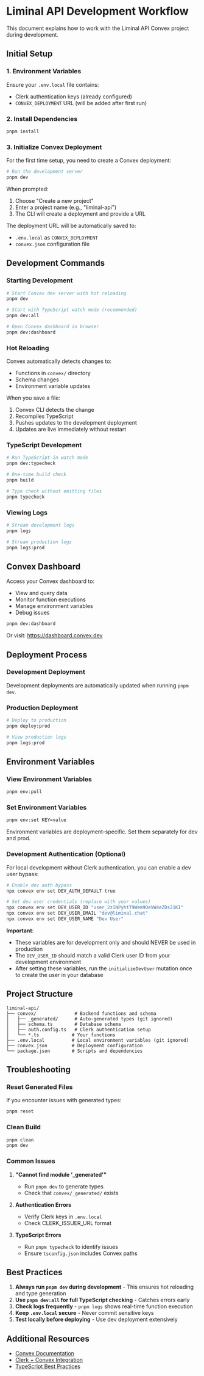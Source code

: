 # Liminal API Development Workflow

This document explains how to work with the Liminal API Convex project during development.

## Initial Setup

### 1. Environment Variables

Ensure your `.env.local` file contains:

- Clerk authentication keys (already configured)
- `CONVEX_DEPLOYMENT` URL (will be added after first run)

### 2. Install Dependencies

```bash
pnpm install
```

### 3. Initialize Convex Deployment

For the first time setup, you need to create a Convex deployment:

```bash
# Run the development server
pnpm dev
```

When prompted:

1. Choose "Create a new project"
2. Enter a project name (e.g., "liminal-api")
3. The CLI will create a deployment and provide a URL

The deployment URL will be automatically saved to:

- `.env.local` as `CONVEX_DEPLOYMENT`
- `convex.json` configuration file

## Development Commands

### Starting Development

```bash
# Start Convex dev server with hot reloading
pnpm dev

# Start with TypeScript watch mode (recommended)
pnpm dev:all

# Open Convex dashboard in browser
pnpm dev:dashboard
```

### Hot Reloading

Convex automatically detects changes to:

- Functions in `convex/` directory
- Schema changes
- Environment variable updates

When you save a file:

1. Convex CLI detects the change
2. Recompiles TypeScript
3. Pushes updates to the development deployment
4. Updates are live immediately without restart

### TypeScript Development

```bash
# Run TypeScript in watch mode
pnpm dev:typecheck

# One-time build check
pnpm build

# Type check without emitting files
pnpm typecheck
```

### Viewing Logs

```bash
# Stream development logs
pnpm logs

# Stream production logs
pnpm logs:prod
```

## Convex Dashboard

Access your Convex dashboard to:

- View and query data
- Monitor function executions
- Manage environment variables
- Debug issues

```bash
pnpm dev:dashboard
```

Or visit: https://dashboard.convex.dev

## Deployment Process

### Development Deployment

Development deployments are automatically updated when running `pnpm dev`.

### Production Deployment

```bash
# Deploy to production
pnpm deploy:prod

# View production logs
pnpm logs:prod
```

## Environment Variables

### View Environment Variables

```bash
pnpm env:pull
```

### Set Environment Variables

```bash
pnpm env:set KEY=value
```

Environment variables are deployment-specific. Set them separately for dev and prod.

### Development Authentication (Optional)

For local development without Clerk authentication, you can enable a dev user bypass:

```bash
# Enable dev auth bypass
npx convex env set DEV_AUTH_DEFAULT true

# Set dev user credentials (replace with your values)
npx convex env set DEV_USER_ID "user_2zINPyhtT9Wem9OeVW4eZDs21KI"
npx convex env set DEV_USER_EMAIL "dev@liminal.chat"
npx convex env set DEV_USER_NAME "Dev User"
```

**Important**:

- These variables are for development only and should NEVER be used in production
- The `DEV_USER_ID` should match a valid Clerk user ID from your development environment
- After setting these variables, run the `initializeDevUser` mutation once to create the user in your database

## Project Structure

```
liminal-api/
├── convex/              # Backend functions and schema
│   ├── _generated/      # Auto-generated types (git ignored)
│   ├── schema.ts        # Database schema
│   ├── auth.config.ts   # Clerk authentication setup
│   └── *.ts            # Your functions
├── .env.local          # Local environment variables (git ignored)
├── convex.json         # Deployment configuration
└── package.json        # Scripts and dependencies
```

## Troubleshooting

### Reset Generated Files

If you encounter issues with generated types:

```bash
pnpm reset
```

### Clean Build

```bash
pnpm clean
pnpm dev
```

### Common Issues

1. **"Cannot find module '\_generated'"**

   - Run `pnpm dev` to generate types
   - Check that `convex/_generated/` exists

2. **Authentication Errors**

   - Verify Clerk keys in `.env.local`
   - Check CLERK_ISSUER_URL format

3. **TypeScript Errors**
   - Run `pnpm typecheck` to identify issues
   - Ensure `tsconfig.json` includes Convex paths

## Best Practices

1. **Always run `pnpm dev` during development** - This ensures hot reloading and type generation
2. **Use `pnpm dev:all` for full TypeScript checking** - Catches errors early
3. **Check logs frequently** - `pnpm logs` shows real-time function execution
4. **Keep `.env.local` secure** - Never commit sensitive keys
5. **Test locally before deploying** - Use dev deployment extensively

## Additional Resources

- [Convex Documentation](https://docs.convex.dev)
- [Clerk + Convex Integration](https://docs.convex.dev/auth/clerk)
- [TypeScript Best Practices](https://docs.convex.dev/using/typescript)
